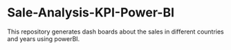 # Sale-Analysis-KPI-Power-BI

This repository generates dash boards about the sales in different countries and years using powerBI. 
